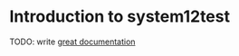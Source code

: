 # Introduction to system12test

TODO: write [great documentation](http://jacobian.org/writing/what-to-write/)
